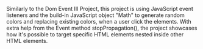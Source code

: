 Similarly to the Dom Event III Project, this project is using JavaScript event listeners and the build-in JavaScript object "Math" to generate random colors and replacing existing colors, when a user click the elements. With extra help from the Event method stopPropagation(), the project showcases how it's possible to target specific HTML elements nested inside other HTML elements.
